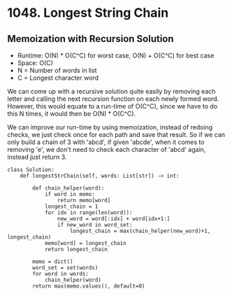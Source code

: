 # 1048. Longest String Chain

## Memoization with Recursion Solution

- Runtime: O(N) * O(C^C) for worst case, O(N) + O(C^C) for best case
- Space: O(C)
- N = Number of words in list
- C = Longest character word

We can come up with a recursive solution quite easily by removing each letter and calling the next recursion function on each newly formed word.
However, this would equate to a run-time of O(C^C), since we have to do this N times, it would then be O(N) * O(C^C).

We can improve our run-time by using memoization, instead of redoing checks, we just check once for each path and save that result.
So if we can only build a chain of 3 with 'abcd', if given 'abcde', when it comes to removing 'e', we don't need to check each character of 'abcd' again, instead just return 3.

```
class Solution:
    def longestStrChain(self, words: List[str]) -> int:

        def chain_helper(word):
            if word in memo:
                return memo[word]
            longest_chain = 1
            for idx in range(len(word)):
                new_word = word[:idx] + word[idx+1:]
                if new_word in word_set:
                    longest_chain = max(chain_helper(new_word)+1, longest_chain)
            memo[word] = longest_chain
            return longest_chain

        memo = dict()
        word_set = set(words)
        for word in words:
            chain_helper(word)
        return max(memo.values(), default=0)
```
